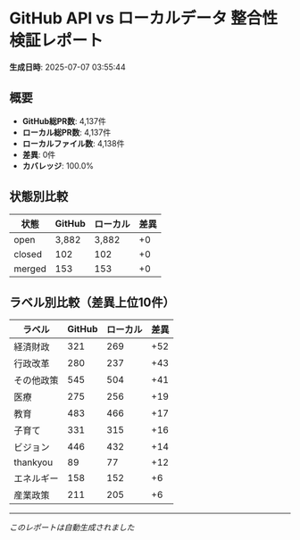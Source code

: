 # GitHub API vs ローカルデータ 整合性検証レポート

**生成日時**: 2025-07-07 03:55:44

## 概要

- **GitHub総PR数**: 4,137件
- **ローカル総PR数**: 4,137件
- **ローカルファイル数**: 4,138件
- **差異**: 0件
- **カバレッジ**: 100.0%

## 状態別比較

| 状態 | GitHub | ローカル | 差異 |
|------|--------|----------|------|
| open | 3,882 | 3,882 | +0 |
| closed | 102 | 102 | +0 |
| merged | 153 | 153 | +0 |

## ラベル別比較（差異上位10件）

| ラベル | GitHub | ローカル | 差異 |
|--------|--------|----------|------|
| 経済財政 | 321 | 269 | +52 |
| 行政改革 | 280 | 237 | +43 |
| その他政策 | 545 | 504 | +41 |
| 医療 | 275 | 256 | +19 |
| 教育 | 483 | 466 | +17 |
| 子育て | 331 | 315 | +16 |
| ビジョン | 446 | 432 | +14 |
| thankyou | 89 | 77 | +12 |
| エネルギー | 158 | 152 | +6 |
| 産業政策 | 211 | 205 | +6 |

---
*このレポートは自動生成されました*